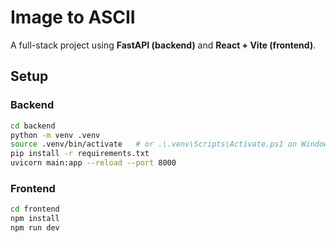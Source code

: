 # Image to ASCII

A full-stack project using **FastAPI (backend)** and **React + Vite (frontend)**.

## Setup
### Backend
```bash
cd backend
python -m venv .venv
source .venv/bin/activate   # or .\.venv\Scripts\Activate.ps1 on Windows
pip install -r requirements.txt
uvicorn main:app --reload --port 8000
```

### Frontend
```bash
cd frontend
npm install
npm run dev
```
